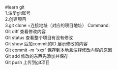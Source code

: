 #learn git  
1.注册git账号  
2.创建项目  
3.git clone +连接地址（对应的项目地址）
Command:  
    Git diff   查看修改内容  
    Git status    查看整个项目有没有修改  
    Git show   后加commit的ID 展示修改的内容  
    GIt commit -m “xxx”   保存到本地且注释修改内容的原因  
    Git add   修改的东西先添加并保存  
    Git push  上传到git项目  

